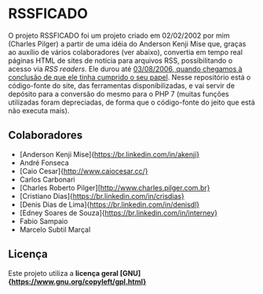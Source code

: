 # RSSFICADO

O projeto RSSFICADO foi um projeto criado em 02/02/2002 por mim (Charles Pilger) a partir de uma idéia do Anderson Kenji Mise que, graças ao auxílio de vários colaboradores (ver abaixo), convertia em tempo real páginas HTML de sites de notícia para arquivos RSS, possibilitando o acesso via <i>RSS readers</i>. Ele durou até <a href="http://www.charles.pilger.com.br/blog/archives/2566">03/08/2006, quando chegamos à conclusão de que ele tinha cumprido o seu papel</a>. Nesse repositório está o código-fonte do site, das ferramentas disponibilizadas, e vai servir de depósito para a conversão do mesmo para o PHP 7 (muitas funções utilizadas foram depreciadas, de forma que o código-fonte do jeito que está não executa mais).

## Colaboradores

* [Anderson Kenji Mise]{https://br.linkedin.com/in/akenji}
* André Fonseca
* [Caio Cesar]{http://www.caiocesar.cc/}
* Carlos Carbonari
* [Charles Roberto Pilger][http://www.charles.pilger.com.br}
* [Cristiano Dias]{https://br.linkedin.com/in/crisdias}
* [Denis Dias de Lima]{https://br.linkedin.com/in/denisdl}
* [Edney Soares de Souza]{https://br.linkedin.com/in/interney}
* Fabio Sampaio
* Marcelo Subtil Marçal

## Licença

Este projeto utiliza a **licença geral [GNU]{https://www.gnu.org/copyleft/gpl.html}** 

